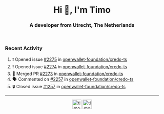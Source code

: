 <h1 align="center">Hi 👋, I'm Timo</h1>
<h3 align="center">A developer from Utrecht, The Netherlands</h3>
<br/>
<!-- https://github.com/rahuldkjain/github-profile-readme-generator --!>

<!--  <p align="left"><img src="https://github-readme-stats.vercel.app/api?username=timoglastra&show_icons=true&count_private=true&" alt="timoglastra" /></p> --!>

<!--
Github language stats
<p align="left"><img src="https://github-readme-stats.vercel.app/api/top-langs/?username=timoglastra&layout=compact" alt="timoglastra" /><p>
-->

<!-- Codestats language stats -->
<!-- <p align="left"><img src="https://codestats-readme.vercel.app/api/top-langs/?username=timoglastra&layout=compact&language_count=12" alt="timoglastra" /><p>    --!>
  
<h3>Recent Activity</h3>

<!--START_SECTION:activity-->
1. ❗ Opened issue [#2275](https://github.com/openwallet-foundation/credo-ts/issues/2275) in [openwallet-foundation/credo-ts](https://github.com/openwallet-foundation/credo-ts)
2. ❗ Opened issue [#2274](https://github.com/openwallet-foundation/credo-ts/issues/2274) in [openwallet-foundation/credo-ts](https://github.com/openwallet-foundation/credo-ts)
3. 🎉 Merged PR [#2273](https://github.com/openwallet-foundation/credo-ts/pull/2273) in [openwallet-foundation/credo-ts](https://github.com/openwallet-foundation/credo-ts)
4. 🗣 Commented on [#2257](https://github.com/openwallet-foundation/credo-ts/issues/2257#issuecomment-2857358082) in [openwallet-foundation/credo-ts](https://github.com/openwallet-foundation/credo-ts)
5. 🔒 Closed issue [#1257](https://github.com/openwallet-foundation/credo-ts/issues/1257) in [openwallet-foundation/credo-ts](https://github.com/openwallet-foundation/credo-ts)
<!--END_SECTION:activity-->

---

<p align="center">
<a href="https://twitter.com/timoglastra" target="blank"><img align="center" src="https://cdn.jsdelivr.net/npm/simple-icons@3.0.1/icons/twitter.svg" alt="timoglastra" height="30" width="30" /></a>
<a href="https://linkedin.com/in/timoglastra" target="blank"><img align="center" src="https://cdn.jsdelivr.net/npm/simple-icons@3.0.1/icons/linkedin.svg" alt="timoglastra" height="30" width="30" /></a>
</p>



